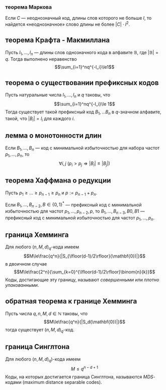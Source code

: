 ### теорема Маркова

Если $C$ — неоднозначный код, длины слов которого не больше $l$, то найдется «неоднозначное» слово длины не более $|C|\cdot l^2$.

## теорема Крафта - Макмиллана

Пусть $l_1,\ldots,l_n$ — длины слов однозначного кода в алфавите $\mathbb{B}$, где $|\mathbb{B}|=q$.
Тогда выполнено неравенство
$$\sum_{i=1}^nq^{-l_i}\le1$$
## теорема о существовании префиксных кодов

Пусть натуральные числа $l_1,\ldots, l_n$ и $q$ таковы, что
$$\sum_{i=1}^nq^{-l_i}\le 1$$
Тогда существует такой префиксный код $B_1, \ldots B_n$ в $q$-значном алфавите, такой, что $|B_i|=l_i$ для каждого $i$.

## лемма о монотонности длин

Если $B_1,\ldots,B_n$ — код с минимальной избыточностью для набора частот $p_1,\ldots,p_n$, то
$$\forall i,j \ \big(p_i>p_j\Rightarrow|B_i|\le|B_j|\big)$$
## теорема Хаффмана о редукции

Пусть $p_1\ge\ldots\ge p_{n-1}\ge p_n$ и $p:=p_{n-1}+p_n$.

Если $B_1, \ldots, B_{n-2}, B\in\{0,1\}^\ast$ — префиксный код с минимальной избыточностью для частот $p_1, \ldots, p_{n-2}, p$, то $B_1, \ldots, B_{n-3}, B0, B1$ — префиксный код с минимальной избыточностью для частот  $p_1, \ldots, p_n$.

## граница Хемминга

Для любого $(n, M, d)_q$-кода имеем
$$M\le\frac{q^n}{|S_{\lfloor(d-1)/2\rfloor}(\mathbf{0})|}$$
в двоичном случае
$$M\le\frac{2^n}{\sum_{k=0}^{\lfloor(d-1)/2\rfloor}\binom{n}{k}}$$
Коды, достигающие эту границу, называют *совершенными* или *плотно упакованными*.

## обратная теорема к границе Хемминга

Пусть числа $q,n,M,d\in \mathbb{N}$ таковы, что
$$M\le\frac{q^n}{|S_d(\mathbf{0})|}$$
тогда существует $(n,M,d)_q$-код.

## граница Синглтона

Для любого $(n, M, d)_q)$-кода имеем
$$M\le q^{n-d+1}$$
Коды, на которых достигается граница Синглтона, называются $MDS$-кодами (maximum distance separable codes).